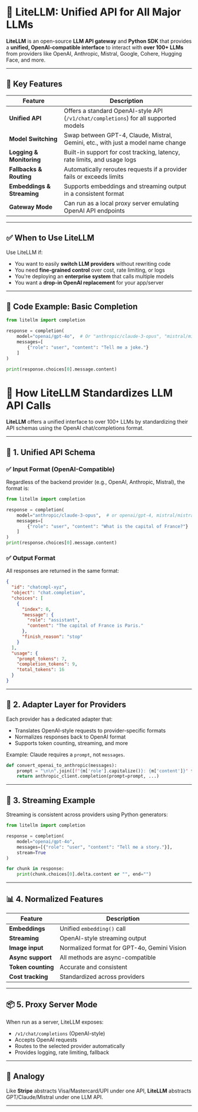 # 🤖 LiteLLM: Unified API for All Major LLMs

**LiteLLM** is an open-source **LLM API gateway** and **Python SDK** that provides a **unified, OpenAI-compatible interface** to interact with **over 100+ LLMs** from providers like OpenAI, Anthropic, Mistral, Google, Cohere, Hugging Face, and more.

---

## 🧩 Key Features

| Feature | Description |
|--------|-------------|
| **Unified API** | Offers a standard OpenAI-style API (`/v1/chat/completions`) for all supported models |
| **Model Switching** | Swap between GPT-4, Claude, Mistral, Gemini, etc., with just a model name change |
| **Logging & Monitoring** | Built-in support for cost tracking, latency, rate limits, and usage logs |
| **Fallbacks & Routing** | Automatically reroutes requests if a provider fails or exceeds limits |
| **Embeddings & Streaming** | Supports embeddings and streaming output in a consistent format |
| **Gateway Mode** | Can run as a local proxy server emulating OpenAI API endpoints |

---

## ✅ When to Use LiteLLM

Use LiteLLM if:

- You want to easily **switch LLM providers** without rewriting code
- You need **fine-grained control** over cost, rate limiting, or logs
- You're deploying an **enterprise system** that calls multiple models
- You want a **drop-in OpenAI replacement** for your app/server

---

## 🔧 Code Example: Basic Completion

```python
from litellm import completion

response = completion(
    model="openai/gpt-4o",  # Or "anthropic/claude-3-opus", "mistral/mistral-tiny"
    messages=[
        {"role": "user", "content": "Tell me a joke."}
    ]
)

print(response.choices[0].message.content)
```

# 🧠 How LiteLLM Standardizes LLM API Calls

**LiteLLM** offers a unified interface to over 100+ LLMs by standardizing their API schemas using the OpenAI chat/completions format.

---

## 🔧 1. Unified API Schema

### ✅ Input Format (OpenAI-Compatible)

Regardless of the backend provider (e.g., OpenAI, Anthropic, Mistral), the format is:

```python
from litellm import completion

response = completion(
    model="anthropic/claude-3-opus",  # or openai/gpt-4, mistral/mistral-tiny
    messages=[
        {"role": "user", "content": "What is the capital of France?"}
    ]
)
print(response.choices[0].message.content)
```

### ✅ Output Format

All responses are returned in the same format:

```json
{
  "id": "chatcmpl-xyz",
  "object": "chat.completion",
  "choices": [
    {
      "index": 0,
      "message": {
        "role": "assistant",
        "content": "The capital of France is Paris."
      },
      "finish_reason": "stop"
    }
  ],
  "usage": {
    "prompt_tokens": 7,
    "completion_tokens": 9,
    "total_tokens": 16
  }
}
```

---

## 🔁 2. Adapter Layer for Providers

Each provider has a dedicated adapter that:

- Translates OpenAI-style requests to provider-specific formats
- Normalizes responses back to OpenAI format
- Supports token counting, streaming, and more

Example: Claude requires a `prompt`, not `messages`.

```python
def convert_openai_to_anthropic(messages):
    prompt = "\n\n".join([f"{m['role'].capitalize()}: {m['content']}" for m in messages])
    return anthropic_client.completion(prompt=prompt, ...)
```

---

## 🚿 3. Streaming Example

Streaming is consistent across providers using Python generators:

```python
from litellm import completion

response = completion(
    model="openai/gpt-4o",
    messages=[{"role": "user", "content": "Tell me a story."}],
    stream=True
)

for chunk in response:
    print(chunk.choices[0].delta.content or "", end="")
```

---

## 📊 4. Normalized Features

| Feature             | Description |
|---------------------|-------------|
| **Embeddings**      | Unified `embedding()` call |
| **Streaming**       | OpenAI-style streaming output |
| **Image input**     | Normalized format for GPT-4o, Gemini Vision |
| **Async support**   | All methods are async-compatible |
| **Token counting**  | Accurate and consistent |
| **Cost tracking**   | Standardized across providers |

---

## 📦 5. Proxy Server Mode

When run as a server, LiteLLM exposes:

- `/v1/chat/completions` (OpenAI-style)
- Accepts OpenAI requests
- Routes to the selected provider automatically
- Provides logging, rate limiting, fallback

---

## 🧠 Analogy

Like **Stripe** abstracts Visa/Mastercard/UPI under one API, **LiteLLM** abstracts GPT/Claude/Mistral under one LLM API.

---
